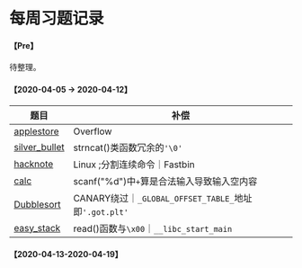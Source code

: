 # 每周习题记录

#### 【Pre】

待整理。

#### 【2020-04-05 -> 2020-04-12】

| 题目                                                         | 补偿                                                  |
| ------------------------------------------------------------ | ----------------------------------------------------- |
| [applestore](./pwnable.tw-applestore.md)                     | Overflow                                              |
| [silver_bullet](./pwnable.tw-silver_bullet.md)               | strncat()类函数冗余的`'\0'`                           |
| [hacknote](./pwnable.tw-hacknote.md)                         | Linux ;分割连续命令｜Fastbin                          |
| [calc](./Pwnable.tw-calc.md)                                 | scanf("%d")中`+`算是合法输入导致输入空内容            |
| [Dubblesort](./pwnable.tw-dubblesort/pwnable.tw-dubblesort.md) | CANARY绕过｜`_GLOBAL_OFFSET_TABLE_`地址即`'.got.plt'` |
| [easy_stack](./eonew-easy_stack/eonew-easy_stack.md)         | read()函数与`\x00`｜`__libc_start_main`               |

#### 【2020-04-13-2020-04-19】

